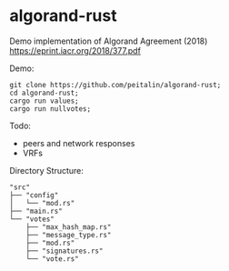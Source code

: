 # algorand-rust

Demo implementation of Algorand Agreement (2018)
https://eprint.iacr.org/2018/377.pdf

Demo:
```
git clone https://github.com/peitalin/algorand-rust;
cd algorand-rust;
cargo run values;
cargo run nullvotes;
```

Todo:
- peers and network responses
- VRFs

Directory Structure:
```
"src"
├── "config"
│   └── "mod.rs"
├── "main.rs"
└── "votes"
    ├── "max_hash_map.rs"
    ├── "message_type.rs"
    ├── "mod.rs"
    ├── "signatures.rs"
    └── "vote.rs"
```
